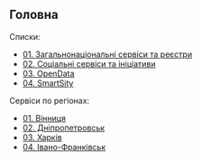 ## Головна

Списки:

* [01. Загальнонаціональні сервіси та реєстри](https://github.com/DevRainSolutions/KyivSmartCity/wiki/government)
* [02. Соціальні сервіси та ініціативи](https://github.com/DevRainSolutions/KyivSmartCity/wiki/social)
* [03. OpenData](https://github.com/DevRainSolutions/KyivSmartCity/wiki/opendata)
* [04. SmartSity]()

Сервіси по регіонах:

* [01. Вінниця]()
* [02. Дніпропетровськ]()
* [03. Харків]()
* [04. Івано-Франківськ]()